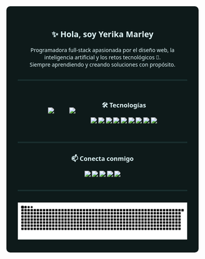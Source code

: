 <!-- FONDO GENERAL -->
<div style="background-color:#0e1a1a; padding: 30px; border-radius: 10px; color: #e0f7fa; font-family: 'Segoe UI', sans-serif;">

<!-- PRESENTACIÓN -->
<h2 align="center">✨ Hola, soy <strong>Yerika Marley</strong></h2>
<p align="center">
  Programadora full-stack apasionada por el diseño web, la inteligencia artificial y los retos tecnológicos 🚀.<br />
  Siempre aprendiendo y creando soluciones con propósito.
</p>





<hr style="border: 1px solid #1c3f3f; margin: 30px 0;" />

<!-- LENGUAJES y GIF  -->
<div align="center" style="display: flex; justify-content: center; align-items: center; gap: 40px; flex-wrap: wrap; max-width: 900px; margin: auto;">

  <!-- Lenguajes más usados -->
  <div>
    <img src="https://github-readme-stats.vercel.app/api/top-langs/?username=yerikamarley&layout=compact&theme=github_dark&hide_border=true" height="180" />
  </div>

  <!-- GIF animado -->
  <div>
    <img src="https://media3.giphy.com/media/v1.Y2lkPTc5MGI3NjExajdpcms3dXY4MWs4N2JxZG10eTlib2xmbTJrY3JuczVid3B6dXBldyZlcD12MV9pbnRlcm5hbF9naWZfYnlfaWQmY3Q9Zw/sOzHwf1DF8h96A5tXU/giphy.gif" height="180" />
  </div>

  <!-- Tecnologías -->
  <div>
    <h3 align="center" style="color: #e0f7fa;">🛠️ Tecnologías</h3>
    <p align="center">
      <img src="https://cdn.jsdelivr.net/gh/devicons/devicon/icons/python/python-original.svg" height="35" />
      <img src="https://cdn.jsdelivr.net/gh/devicons/devicon/icons/java/java-original.svg" height="35" />
      <img src="https://cdn.jsdelivr.net/gh/devicons/devicon/icons/javascript/javascript-original.svg" height="35" />
      <img src="https://cdn.jsdelivr.net/gh/devicons/devicon/icons/jupyter/jupyter-original.svg" height="35" />
      <img src="https://cdn.jsdelivr.net/gh/devicons/devicon/icons/mongodb/mongodb-original.svg" height="35" />
      <img src="https://cdn.jsdelivr.net/gh/devicons/devicon/icons/tensorflow/tensorflow-original.svg" height="35" />
      <img src="https://cdn.jsdelivr.net/gh/devicons/devicon/icons/amazonwebservices/amazonwebservices-line-wordmark.svg" height="35" />
      <img src="https://cdn.jsdelivr.net/gh/devicons/devicon/icons/azure/azure-original.svg" height="35" />
      <img src="https://cdn.jsdelivr.net/gh/devicons/devicon/icons/angularjs/angularjs-original.svg" height="35" />
    </p>
  </div>

</div>

<hr style="border: 1px solid #1c3f3f; margin: 30px 0;" />

<!-- CONTACTO -->
<h3 align="center">📫 Conecta conmigo</h3>
<p align="center">
  <a href="https://www.instagram.com/" target="_blank">
    <img src="https://img.shields.io/badge/Instagram-E4405F?style=for-the-badge&logo=instagram&logoColor=white" />
  </a>
  <a href="mailto:marleyrozo@gmail.com" target="_blank">
    <img src="https://img.shields.io/badge/Gmail-D14836?style=for-the-badge&logo=gmail&logoColor=white" />
  </a>
  <a href="https://www.linkedin.com/in/yerika-marley-basto-rozo-605354150/" target="_blank">
    <img src="https://img.shields.io/badge/LinkedIn-0077B5?style=for-the-badge&logo=linkedin&logoColor=white" />
  </a>
  <a href="https://discord.com/channels/1365498168942268457/1365498169714016310" target="_blank">
    <img src="https://img.shields.io/badge/Discord-7289DA?style=for-the-badge&logo=discord&logoColor=white" />
  </a>
  <a href="https://wa.me/573142035583" target="_blank">
    <img src="https://img.shields.io/badge/Whatsapp-25D366?style=for-the-badge&logo=whatsapp&logoColor=white" />
  </a>
</p>

<hr style="border: 1px solid #1c3f3f; margin: 30px 0;" />

<!-- ANIMACIÓN SERPIENTE -->
<div align="center">
  <img src="https://raw.githubusercontent.com/yerikamarley/yerikamarley/output/snake.svg" alt="Snake animation" />
</div>

</div>
